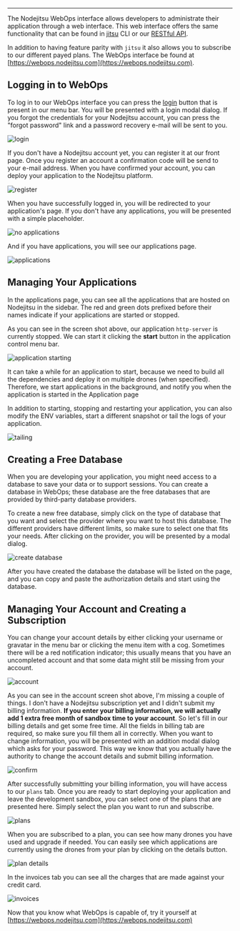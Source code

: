 <hr>

The Nodejitsu WebOps interface allows developers to administrate their
application through a web interface. This web interface offers the same
functionality that can be found in [jitsu](/features/jitsu) CLI or our 
[RESTful API](/api).

In addition to having feature parity with `jitsu` it also allows you to
subscribe to our different payed plans. The WebOps interface be found at
[https://webops.nodejitsu.com](https://webops.nodejitsu.com).

## Logging in to WebOps

To log in to our WebOps interface you can press the 
[login](https://webops.nodejitsu.com/#/login) button that is present in our menu
bar. You will be presented with a login modal dialog. If you forgot the
credentials for your Nodejitsu account, you can press the "forgot password" link
and a password recovery e-mail will be sent to you.

![login](https://versions.nodejitsu.com/id:handbook/resources/login.png)

If you don't have a Nodejitsu account yet, you can register it at our front
page. Once you register an account a confirmation code will be send to your
e-mail address. When you have confirmed your account, you can deploy your
application to the Nodejitsu platform.

![register](https://versions.nodejitsu.com/id:handbook/resources/register.png)

When you have successfully logged in, you will be redirected to your application's
page. If you don't have any applications, you will be presented with a simple
placeholder.

![no applications](https://versions.nodejitsu.com/id:handbook/resources/noapps.png)

And if you have applications, you will see our applications page.

![applications](https://versions.nodejitsu.com/id:handbook/resources/applications.png)

## Managing Your Applications

In the applications page, you can see all the applications that are hosted on
Nodejitsu in the sidebar. The red and green dots prefixed before their names
indicate if your applications are started or stopped.

As you can see in the screen shot above, our application `http-server` is
currently stopped. We can start it clicking the **start** button in the
application control menu bar.

![application starting](https://versions.nodejitsu.com/id:handbook/resources/application-starting.png)

It can take a while for an application to start, because we need to build all
the dependencies and deploy it on multiple drones (when specified). Therefore,
we start applications in the background, and notify you when the application is
started in the Application page

In addition to starting, stopping and restarting your application, you can also
modify the ENV variables, start a different snapshot or tail the logs of your
application.

![tailing](https://versions.nodejitsu.com/id:handbook/resources/logs.png)

## Creating a Free Database

When you are developing your application, you might need access to a database to
save your data or to support sessions. You can create a database in
WebOps; these database are the free databases that are provided by third-party
database providers.

To create a new free database, simply click on the type of database that you want
and select the provider where you want to host this database. The different
providers have different limits, so make sure to select one that fits your needs.
After clicking on the provider, you will be presented by a modal dialog.

![create database](https://versions.nodejitsu.com/id:handbook/resources/create-database.png)

After you have created the database the database will be listed on the page, and
you can copy and paste the authorization details and start using the database.

## Managing Your Account and Creating a Subscription

You can change your account details by either clicking your username or gravatar
in the menu bar or clicking the menu item with a cog. Sometimes there will be a
red notification indicator; this usually means that you have an uncompleted
account and that some data might still be missing from your account.

![account](https://versions.nodejitsu.com/id:handbook/resources/account.png)

As you can see in the account screen shot above, I'm missing a couple of things.
I don't have a Nodejitsu subscription yet and I didn't submit my billing
information. **If you enter your billing information, we will actually add 1
extra free month of sandbox time to your account**. So let's fill in our billing
details and get some free time. All the fields in billing tab are required, so
make sure you fill them all in correctly. When you want to change information, you
will be presented with an addition modal dialog which asks for your password.
This way we know that you actually have the authority to change the account
details and submit billing information.

![confirm](https://versions.nodejitsu.com/id:handbook/resources/account-confirm.png)

After successfully submitting your billing information, you will have access
to our `plans` tab. Once you are ready to start deploying your application and
leave the development sandbox, you can select one of the plans that are presented
here. Simply select the plan you want to run and subscribe.

![plans](https://versions.nodejitsu.com/id:handbook/resources/plans.png)

When you are subscribed to a plan, you can see how many drones you have used and
upgrade if needed. You can easily see which applications are currently using the
drones from your plan by clicking on the details button.

![plan details](https://versions.nodejitsu.com/id:handbook/resources/plan-details.png)

In the invoices tab you can see all the charges that are made against your
credit card.

![invoices](https://versions.nodejitsu.com/id:handbook/resources/invoices.png)

Now that you know what WebOps is capable of, try it yourself at
[https://webops.nodejitsu.com](https://webops.nodejitsu.com)

[meta:title]: <> (Using Webops)
